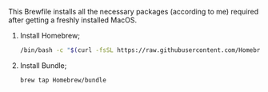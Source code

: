 This Brewfile installs all the necessary packages (according to me) required after getting a freshly installed MacOS.

1. Install Homebrew;
    ```bash
    /bin/bash -c "$(curl -fsSL https://raw.githubusercontent.com/Homebrew/install/HEAD/install.sh)"
    ```
  
2. Install Bundle;
    ```bash
    brew tap Homebrew/bundle
    ```
